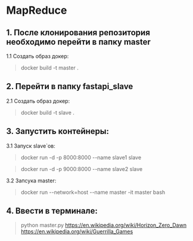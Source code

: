 # MapReduce
## 1. После клонирования репозитория необходимо перейти в папку master

   1.1 Создать образ докер:
   
   > docker build -t master .
   
## 2. Перейти в папку fastapi_slave

   2.1 Создать образ докер:
   
   > docker build -t slave .
   
## 3. Запустить контейнеры:

   3.1 Запуск slave`ов:
   
   > docker run -d -p 8000:8000 --name slave1 slave
   
   > docker run -d -p 9000:8000 --name slave2 slave
   
   3.2 Запсука master:
   
   > docker run --network=host --name master -it master bash
   
## 4. Ввести в терминале:

   > python master.py https://en.wikipedia.org/wiki/Horizon_Zero_Dawn https://en.wikipedia.org/wiki/Guerrilla_Games
